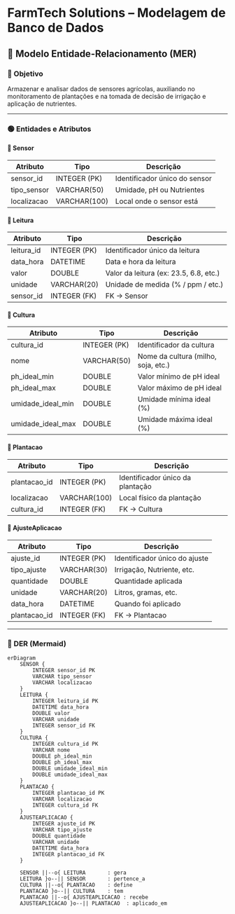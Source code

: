 # FarmTech Solutions – Modelagem de Banco de Dados

## 🧬 Modelo Entidade-Relacionamento (MER)

### 📌 Objetivo
Armazenar e analisar dados de sensores agrícolas, auxiliando no monitoramento de plantações e na tomada de decisão de irrigação e aplicação de nutrientes.

---

### 🟢 Entidades e Atributos

#### 📍 Sensor
| Atributo     | Tipo            | Descrição                       |
|--------------|-----------------|---------------------------------|
| sensor_id    | INTEGER (PK)    | Identificador único do sensor   |
| tipo_sensor  | VARCHAR(50)     | Umidade, pH ou Nutrientes       |
| localizacao  | VARCHAR(100)    | Local onde o sensor está        |

#### 📍 Leitura
| Atributo     | Tipo            | Descrição                                |
|--------------|-----------------|------------------------------------------|
| leitura_id   | INTEGER (PK)    | Identificador único da leitura           |
| data_hora    | DATETIME        | Data e hora da leitura                   |
| valor        | DOUBLE          | Valor da leitura (ex: 23.5, 6.8, etc.)   |
| unidade      | VARCHAR(20)     | Unidade de medida (% / ppm / etc.)       |
| sensor_id    | INTEGER (FK)    | FK → Sensor                              |

#### 📍 Cultura
| Atributo            | Tipo            | Descrição                           |
|---------------------|-----------------|-------------------------------------|
| cultura_id          | INTEGER (PK)    | Identificador da cultura            |
| nome                | VARCHAR(50)     | Nome da cultura (milho, soja, etc.)|
| ph_ideal_min        | DOUBLE          | Valor mínimo de pH ideal            |
| ph_ideal_max        | DOUBLE          | Valor máximo de pH ideal            |
| umidade_ideal_min   | DOUBLE          | Umidade mínima ideal (%)            |
| umidade_ideal_max   | DOUBLE          | Umidade máxima ideal (%)            |

#### 📍 Plantacao
| Atributo       | Tipo            | Descrição                          |
|----------------|-----------------|------------------------------------|
| plantacao_id   | INTEGER (PK)    | Identificador único da plantação   |
| localizacao    | VARCHAR(100)    | Local físico da plantação          |
| cultura_id     | INTEGER (FK)    | FK → Cultura                       |

#### 📍 AjusteAplicacao
| Atributo     | Tipo            | Descrição                              |
|--------------|-----------------|----------------------------------------|
| ajuste_id    | INTEGER (PK)    | Identificador único do ajuste          |
| tipo_ajuste  | VARCHAR(30)     | Irrigação, Nutriente, etc.             |
| quantidade   | DOUBLE          | Quantidade aplicada                   |
| unidade      | VARCHAR(20)     | Litros, gramas, etc.                   |
| data_hora    | DATETIME        | Quando foi aplicado                   |
| plantacao_id | INTEGER (FK)    | FK → Plantacao                        |

---

### 🔗 DER (Mermaid)

```mermaid
erDiagram
    SENSOR {
        INTEGER sensor_id PK
        VARCHAR tipo_sensor
        VARCHAR localizacao
    }
    LEITURA {
        INTEGER leitura_id PK
        DATETIME data_hora
        DOUBLE valor
        VARCHAR unidade
        INTEGER sensor_id FK
    }
    CULTURA {
        INTEGER cultura_id PK
        VARCHAR nome
        DOUBLE ph_ideal_min
        DOUBLE ph_ideal_max
        DOUBLE umidade_ideal_min
        DOUBLE umidade_ideal_max
    }
    PLANTACAO {
        INTEGER plantacao_id PK
        VARCHAR localizacao
        INTEGER cultura_id FK
    }
    AJUSTEAPLICACAO {
        INTEGER ajuste_id PK
        VARCHAR tipo_ajuste
        DOUBLE quantidade
        VARCHAR unidade
        DATETIME data_hora
        INTEGER plantacao_id FK
    }

    SENSOR ||--o{ LEITURA       : gera
    LEITURA }o--|| SENSOR       : pertence_a
    CULTURA ||--o{ PLANTACAO    : define
    PLANTACAO }o--|| CULTURA    : tem
    PLANTACAO ||--o{ AJUSTEAPLICACAO : recebe
    AJUSTEAPLICACAO }o--|| PLANTACAO  : aplicado_em
